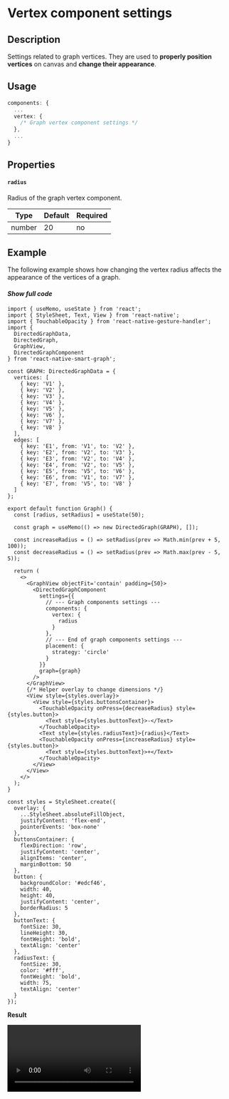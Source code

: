 # Vertex component settings

## Description

Settings related to graph vertices. They are used to **properly position vertices** on canvas and **change their appearance**.

## Usage

```ts
components: {
  ...
  vertex: {
    /* Graph vertex component settings */
  },
  ...
}
```

## Properties

#### `radius`

Radius of the graph vertex component.

| Type   | Default | Required |
| ------ | ------- | -------- |
| number | 20      | no       |

## Example

The following example shows how changing the vertex radius affects the appearance of the vertices of a graph.

<!-- accordion:start -->

#### _Show full code_

```tsx
import { useMemo, useState } from 'react';
import { StyleSheet, Text, View } from 'react-native';
import { TouchableOpacity } from 'react-native-gesture-handler';
import {
  DirectedGraphData,
  DirectedGraph,
  GraphView,
  DirectedGraphComponent
} from 'react-native-smart-graph';

const GRAPH: DirectedGraphData = {
  vertices: [
    { key: 'V1' },
    { key: 'V2' },
    { key: 'V3' },
    { key: 'V4' },
    { key: 'V5' },
    { key: 'V6' },
    { key: 'V7' },
    { key: 'V8' }
  ],
  edges: [
    { key: 'E1', from: 'V1', to: 'V2' },
    { key: 'E2', from: 'V2', to: 'V3' },
    { key: 'E3', from: 'V2', to: 'V4' },
    { key: 'E4', from: 'V2', to: 'V5' },
    { key: 'E5', from: 'V5', to: 'V6' },
    { key: 'E6', from: 'V1', to: 'V7' },
    { key: 'E7', from: 'V5', to: 'V8' }
  ]
};

export default function Graph() {
  const [radius, setRadius] = useState(50);

  const graph = useMemo(() => new DirectedGraph(GRAPH), []);

  const increaseRadius = () => setRadius(prev => Math.min(prev + 5, 100));
  const decreaseRadius = () => setRadius(prev => Math.max(prev - 5, 5));

  return (
    <>
      <GraphView objectFit='contain' padding={50}>
        <DirectedGraphComponent
          settings={{
            // --- Graph components settings ---
            components: {
              vertex: {
                radius
              }
            },
            // --- End of graph components settings ---
            placement: {
              strategy: 'circle'
            }
          }}
          graph={graph}
        />
      </GraphView>
      {/* Helper overlay to change dimensions */}
      <View style={styles.overlay}>
        <View style={styles.buttonsContainer}>
          <TouchableOpacity onPress={decreaseRadius} style={styles.button}>
            <Text style={styles.buttonText}>-</Text>
          </TouchableOpacity>
          <Text style={styles.radiusText}>{radius}</Text>
          <TouchableOpacity onPress={increaseRadius} style={styles.button}>
            <Text style={styles.buttonText}>+</Text>
          </TouchableOpacity>
        </View>
      </View>
    </>
  );
}

const styles = StyleSheet.create({
  overlay: {
    ...StyleSheet.absoluteFillObject,
    justifyContent: 'flex-end',
    pointerEvents: 'box-none'
  },
  buttonsContainer: {
    flexDirection: 'row',
    justifyContent: 'center',
    alignItems: 'center',
    marginBottom: 50
  },
  button: {
    backgroundColor: '#edcf46',
    width: 40,
    height: 40,
    justifyContent: 'center',
    borderRadius: 5
  },
  buttonText: {
    fontSize: 30,
    lineHeight: 30,
    fontWeight: 'bold',
    textAlign: 'center'
  },
  radiusText: {
    fontSize: 30,
    color: '#fff',
    fontWeight: 'bold',
    width: 75,
    textAlign: 'center'
  }
});
```

<!-- accordion:end -->

**Result**

<video src="./assets/videos/settings/components/vertex/vertex-radius-example.mp4" style="width: 300px"></video>

